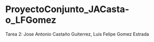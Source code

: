 # ProyectoConjunto_JACasta-o_LFGomez
Tarea 2: Jose Antonio Castaño Guiterrez, Luis Felipe Gomez Estrada
